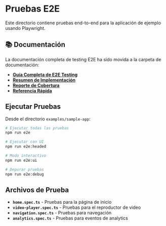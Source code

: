 # Pruebas E2E

Este directorio contiene pruebas end-to-end para la aplicación de ejemplo usando Playwright.

## 📚 Documentación

La documentación completa de testing E2E ha sido movida a la carpeta de documentación:

- **[Guía Completa de E2E Testing](../../../draft-docs/E2E-TESTING.md)**
- **[Resumen de Implementación](../../../draft-docs/E2E-IMPLEMENTATION-SUMMARY.md)**
- **[Reporte de Cobertura](../../../draft-docs/E2E-TEST-COVERAGE.md)**
- **[Referencia Rápida](../../../draft-docs/E2E-QUICK-REFERENCE.md)**

## Ejecutar Pruebas

Desde el directorio `examples/sample-app`:

```bash
# Ejecutar todas las pruebas
npm run e2e

# Ejecutar con UI
npm run e2e:headed

# Modo interactivo
npm run e2e:ui

# Depurar pruebas
npm run e2e:debug
```

## Archivos de Prueba

- **`home.spec.ts`** - Pruebas para la página de inicio
- **`video-player.spec.ts`** - Pruebas para el reproductor de video
- **`navigation.spec.ts`** - Pruebas para navegación
- **`analytics.spec.ts`** - Pruebas para eventos de analytics
